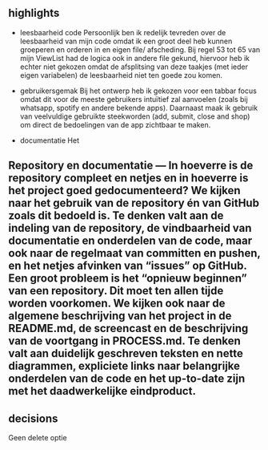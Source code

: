 ## highlights

- leesbaarheid code
Persoonlijk ben ik redelijk tevreden over de leesbaarheid van mijn code omdat ik een groot deel heb kunnen groeperen en orderen in en eigen file/ afscheding. Bij regel 53 tot 65 van mijn ViewList had de logica ook in andere file gekund, hiervoor heb ik echter niet gekozen omdat de afsplitsing van deze taakjes (met ieder eigen variabelen) de leesbaarheid niet ten goede zou komen.

- gebruikersgemak 
Bij het ontwerp heb ik gekozen voor een tabbar focus omdat dit voor de meeste gebruikers intuïtief zal aanvoelen (zoals bij whatsapp, spotify en andere bekende apps). Daarnaast maak ik gebruik van veelvuldige gebruikte steekworden (add, submit, close and shop) om direct de bedoelingen van de app zichtbaar te maken.  

- documentatie 
Het 


## Repository en documentatie — In hoeverre is de repository compleet en netjes en in hoeverre is het project goed gedocumenteerd? We kijken naar het gebruik van de repository én van GitHub zoals dit bedoeld is. Te denken valt aan de indeling van de repository, de vindbaarheid van documentatie en onderdelen van de code, maar ook naar de regelmaat van committen en pushen, en het netjes afvinken van “issues” op GitHub. Een groot probleem is het “opnieuw beginnen” van een repository. Dit moet ten allen tijde worden voorkomen. We kijken ook naar de algemene beschrijving van het project in de README.md, de screencast en de beschrijving van de voortgang in PROCESS.md. Te denken valt aan duidelijk geschreven teksten en nette diagrammen, expliciete links naar belangrijke onderdelen van de code en het up-to-date zijn met het daadwerkelijke eindproduct.

## decisions
Geen delete optie 

